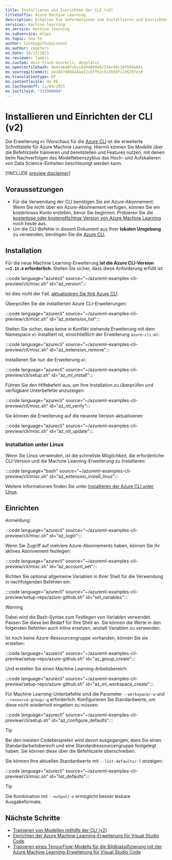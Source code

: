 ```yaml
---
title: Installieren und Einrichten der CLI (v2)
titleSuffix: Azure Machine Learning
description: Erhalten Sie Informationen zum Installieren und Einrichten der Azure CLI-Erweiterung für Machine Learning.
services: machine-learning
ms.service: machine-learning
ms.subservice: mlops
ms.topic: how-to
author: lostmygithubaccount
ms.author: copeters
ms.date: 10/21/2021
ms.reviewer: laobri
ms.custom: devx-track-azurecli, devplatv2
ms.openlocfilehash: de4ca6e0fcbcc6394889a6c334c9dc19f69da041
ms.sourcegitcommit: e41827d894a4aa12cbff62c51393dfc236297e10
ms.translationtype: HT
ms.contentlocale: de-DE
ms.lasthandoff: 11/04/2021
ms.locfileid: "131560984"
---
```

# <a name="install-and-set-up-the-cli-v2"></a>Installieren und Einrichten der CLI (v2)

Die Erweiterung `ml` (Vorschau) für die [Azure CLI](/cli/azure/) ist die erweiterte Schnittstelle für Azure Machine Learning. Hiermit können Sie Modelle über die Befehlszeile trainieren und bereitstellen und Features nutzen, mit denen beim Nachverfolgen des Modelllebenszyklus das Hoch- und Aufskalieren von Data Science-Einheiten beschleunigt werden kann.

[!INCLUDE [preview disclaimer](../../includes/machine-learning-preview-generic-disclaimer.md)]

## <a name="prerequisites"></a>Voraussetzungen

- Für die Verwendung der CLI benötigen Sie ein Azure-Abonnement. Wenn Sie nicht über ein Azure-Abonnement verfügen, können Sie ein kostenloses Konto erstellen, bevor Sie beginnen. Probieren Sie die [kostenlose oder kostenpflichtige Version von Azure Machine Learning](https://azure.microsoft.com/free/) noch heute aus.
- Um die CLI-Befehle in diesem Dokument aus Ihrer **lokalen Umgebung** zu verwenden, benötigen Sie die [Azure CLI](/cli/azure/install-azure-cli).

## <a name="installation"></a>Installation

Für die neue Machine Learning-Erweiterung **ist die Azure CLI-Version `>=2.15.0` erforderlich**. Stellen Sie sicher, dass diese Anforderung erfüllt ist:

:::code language="azurecli" source="~/azureml-examples-cli-preview/cli/misc.sh" id="az_version":::

Ist dies nicht der Fall, [aktualisieren Sie Ihre Azure CLI](/cli/azure/update-azure-cli).

Überprüfen Sie die installierten Azure CLI-Erweiterungen:

:::code language="azurecli" source="~/azureml-examples-cli-preview/cli/misc.sh" id="az_extension_list":::

Stellen Sie sicher, dass keine in Konflikt stehende Erweiterung mit dem Namespace `ml` installiert ist, einschließlich der Erweiterung `azure-cli-ml`:

:::code language="azurecli" source="~/azureml-examples-cli-preview/cli/misc.sh" id="az_extension_remove":::

Installieren Sie nun die Erweiterung `ml`:

:::code language="azurecli" source="~/azureml-examples-cli-preview/cli/setup.sh" id="az_ml_install":::

Führen Sie den Hilfebefehl aus, um Ihre Installation zu überprüfen und verfügbare Unterbefehle anzuzeigen:

:::code language="azurecli" source="~/azureml-examples-cli-preview/cli/misc.sh" id="az_ml_verify":::

Sie können die Erweiterung auf die neueste Version aktualisieren:

:::code language="azurecli" source="~/azureml-examples-cli-preview/cli/misc.sh" id="az_ml_update":::

### <a name="installation-on-linux"></a>Installation unter Linux

Wenn Sie Linux verwenden, ist die schnellste Möglichkeit, die erforderliche CLI-Version und die Machine Learning-Erweiterung zu installieren:

:::code language="bash" source="~/azureml-examples-cli-preview/cli/misc.sh" id="az_extension_install_linux":::

Weitere Informationen finden Sie unter [Installieren der Azure CLI unter Linux](/cli/azure/install-azure-cli-linux).

## <a name="set-up"></a>Einrichten

Anmeldung:

:::code language="azurecli" source="~/azureml-examples-cli-preview/cli/misc.sh" id="az_login":::

Wenn Sie Zugriff auf mehrere Azure-Abonnements haben, können Sie Ihr aktives Abonnement festlegen:

:::code language="azurecli" source="~/azureml-examples-cli-preview/cli/misc.sh" id="az_account_set":::

Richten Sie optional allgemeine Variablen in Ihrer Shell für die Verwendung in nachfolgenden Befehlen ein:

:::code language="azurecli" source="~/azureml-examples-cli-preview/setup-repo/azure-github.sh" id="set_variables":::

> [!WARNING]
> Dabei wird die Bash-Syntax zum Festlegen von Variablen verwendet. Passen Sie diese bei Bedarf für Ihre Shell an. Sie können die Werte in den folgenden Befehlen auch inline ersetzen, anstatt Variablen zu verwenden.

Ist noch keine Azure-Ressourcengruppe vorhanden, können Sie sie erstellen:

:::code language="azurecli" source="~/azureml-examples-cli-preview/setup-repo/azure-github.sh" id="az_group_create":::

Und erstellen Sie einen Machine Learning-Arbeitsbereich:

:::code language="azurecli" source="~/azureml-examples-cli-preview/setup-repo/azure-github.sh" id="az_ml_workspace_create":::

Für Machine Learning-Unterbefehle sind die Parameter `--workspace/-w` und `--resource-group/-g` erforderlich. Konfigurieren Sie Standardwerte, um diese nicht wiederholt eingeben zu müssen:

:::code language="azurecli" source="~/azureml-examples-cli-preview/cli/setup.sh" id="az_configure_defaults":::

> [!TIP]
> Bei den meisten Codebeispielen wird davon ausgegangen, dass Sie einen Standardarbeitsbereich und eine Standardressourcengruppe festgelegt haben. Sie können diese über die Befehlszeile überschreiben.

Sie können Ihre aktuellen Standardwerte mit `--list-defaults/-l` anzeigen:

:::code language="azurecli" source="~/azureml-examples-cli-preview/cli/misc.sh" id="list_defaults":::

> [!TIP]
> Die Kombination mit `--output/-o` ermöglicht besser lesbare Ausgabeformate.

## <a name="next-steps"></a>Nächste Schritte

- [Trainieren von Modellen mithilfe der CLI (v2)](how-to-train-cli.md)
- [Einrichten der Azure Machine Learning-Erweiterung für Visual Studio Code](how-to-setup-vs-code.md)
- [Trainieren eines TensorFlow-Modells für die Bildklassifizierung mit der Azure Machine Learning-Erweiterung für Visual Studio Code](tutorial-train-deploy-image-classification-model-vscode.md)

